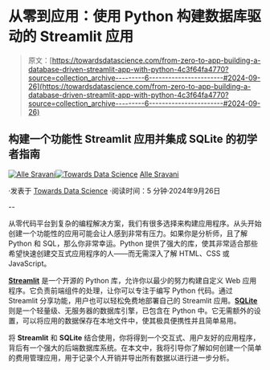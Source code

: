 # 从零到应用：使用 Python 构建数据库驱动的 Streamlit 应用

> 原文：[https://towardsdatascience.com/from-zero-to-app-building-a-database-driven-streamlit-app-with-python-4c3f64fa4770?source=collection_archive---------6-----------------------#2024-09-26](https://towardsdatascience.com/from-zero-to-app-building-a-database-driven-streamlit-app-with-python-4c3f64fa4770?source=collection_archive---------6-----------------------#2024-09-26)

## 构建一个功能性 Streamlit 应用并集成 SQLite 的初学者指南

[](https://alle-sravani.medium.com/?source=post_page---byline--4c3f64fa4770--------------------------------)[![Alle Sravani](../Images/64909a4d45cb2569175f0feb5dc552f7.png)](https://alle-sravani.medium.com/?source=post_page---byline--4c3f64fa4770--------------------------------)[](https://towardsdatascience.com/?source=post_page---byline--4c3f64fa4770--------------------------------)[![Towards Data Science](../Images/a6ff2676ffcc0c7aad8aaf1d79379785.png)](https://towardsdatascience.com/?source=post_page---byline--4c3f64fa4770--------------------------------) [Alle Sravani](https://alle-sravani.medium.com/?source=post_page---byline--4c3f64fa4770--------------------------------)

·发表于 [Towards Data Science](https://towardsdatascience.com/?source=post_page---byline--4c3f64fa4770--------------------------------) ·阅读时间：5 分钟·2024年9月26日

--

从零代码平台到复杂的编程解决方案，我们有很多选择来构建应用程序。从头开始创建一个功能性的应用可能会让人感到非常有压力。如果你是分析师，且了解 Python 和 SQL，那么你非常幸运。Python 提供了强大的库，使其非常适合那些希望快速创建交互式应用程序的人——而无需深入了解 HTML、CSS 或 JavaScript。

[**Streamlit**](https://docs.streamlit.io/) 是一个开源的 Python 库，允许你以最少的努力构建自定义 Web 应用程序。它负责前端组件的处理，让你可以专注于编写 Python 代码。通过 Streamlit 分享功能，用户也可以轻松免费地部署自己的 Streamlit 应用。[**SQLite**](https://www.sqlite.org/docs.html) 则是一个轻量级、无服务器的数据库引擎，已包含在 Python 中。它无需额外的设置，可以将应用的数据保存在本地文件中，使其极具便携性并且简单易用。

将 **Streamlit** 和 **SQLite** 结合使用，你将得到一个交互式、用户友好的应用程序，背后有一个强大的后端数据库系统。在本文中，我将引导你了解如何创建一个简单的费用管理应用，用于记录个人开销并导出所有数据以进行进一步分析。
